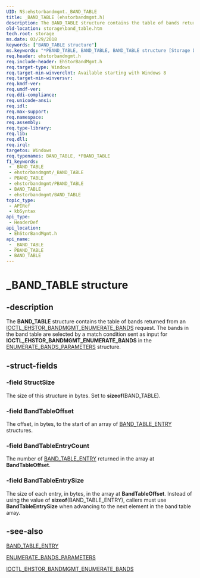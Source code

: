 ```yaml
---
UID: NS:ehstorbandmgmt._BAND_TABLE
title: _BAND_TABLE (ehstorbandmgmt.h)
description: The BAND_TABLE structure contains the table of bands returned from an IOCTL_EHSTOR_BANDMGMT_ENUMERATE_BANDS request.
old-location: storage\band_table.htm
tech.root: storage
ms.date: 03/29/2018
keywords: ["BAND_TABLE structure"]
ms.keywords: "*PBAND_TABLE, BAND_TABLE, BAND_TABLE structure [Storage Devices], PBAND_TABLE, PBAND_TABLE structure pointer [Storage Devices], _BAND_TABLE, ehstorbandmgmt/BAND_TABLE, ehstorbandmgmt/PBAND_TABLE, storage.band_table"
req.header: ehstorbandmgmt.h
req.include-header: EhStorBandMgmt.h
req.target-type: Windows
req.target-min-winverclnt: Available starting with Windows 8
req.target-min-winversvr: 
req.kmdf-ver: 
req.umdf-ver: 
req.ddi-compliance: 
req.unicode-ansi: 
req.idl: 
req.max-support: 
req.namespace: 
req.assembly: 
req.type-library: 
req.lib: 
req.dll: 
req.irql: 
targetos: Windows
req.typenames: BAND_TABLE, *PBAND_TABLE
f1_keywords:
 - _BAND_TABLE
 - ehstorbandmgmt/_BAND_TABLE
 - PBAND_TABLE
 - ehstorbandmgmt/PBAND_TABLE
 - BAND_TABLE
 - ehstorbandmgmt/BAND_TABLE
topic_type:
 - APIRef
 - kbSyntax
api_type:
 - HeaderDef
api_location:
 - EhStorBandMgmt.h
api_name:
 - _BAND_TABLE
 - PBAND_TABLE
 - BAND_TABLE
---
```


# _BAND_TABLE structure


## -description

The <b>BAND_TABLE</b> structure contains the table of bands returned from an <a href="/windows-hardware/drivers/ddi/ehstorbandmgmt/ni-ehstorbandmgmt-ioctl_ehstor_bandmgmt_enumerate_bands">IOCTL_EHSTOR_BANDMGMT_ENUMERATE_BANDS</a> request. The bands in the band table are selected by a match condition sent as input for <b>IOCTL_EHSTOR_BANDMGMT_ENUMERATE_BANDS</b> in the <a href="/windows-hardware/drivers/ddi/ehstorbandmgmt/ns-ehstorbandmgmt-_enumerate_bands_parameters">ENUMERATE_BANDS_PARAMETERS</a> structure.

## -struct-fields

### -field StructSize

The size of this structure in bytes. Set to <b>sizeof</b>(BAND_TABLE).

### -field BandTableOffset

The offset, in bytes, to the start of an array of <a href="/windows-hardware/drivers/ddi/ehstorbandmgmt/ns-ehstorbandmgmt-_band_table_entry">BAND_TABLE_ENTRY</a> structures.

### -field BandTableEntryCount

The number of <a href="/windows-hardware/drivers/ddi/ehstorbandmgmt/ns-ehstorbandmgmt-_band_table_entry">BAND_TABLE_ENTRY</a> returned in the array at <b>BandTableOffset</b>.

### -field BandTableEntrySize

The size of each entry, in bytes, in the array at <b>BandTableOffset</b>. Instead of using the value of <b>sizeof</b>(BAND_TABLE_ENTRY), callers must use <b>BandTableEntrySize</b> when advancing to the next element in the band table array.

## -see-also

<a href="/windows-hardware/drivers/ddi/ehstorbandmgmt/ns-ehstorbandmgmt-_band_table_entry">BAND_TABLE_ENTRY</a>



<a href="/windows-hardware/drivers/ddi/ehstorbandmgmt/ns-ehstorbandmgmt-_enumerate_bands_parameters">ENUMERATE_BANDS_PARAMETERS</a>



<a href="/windows-hardware/drivers/ddi/ehstorbandmgmt/ni-ehstorbandmgmt-ioctl_ehstor_bandmgmt_enumerate_bands">IOCTL_EHSTOR_BANDMGMT_ENUMERATE_BANDS</a>

